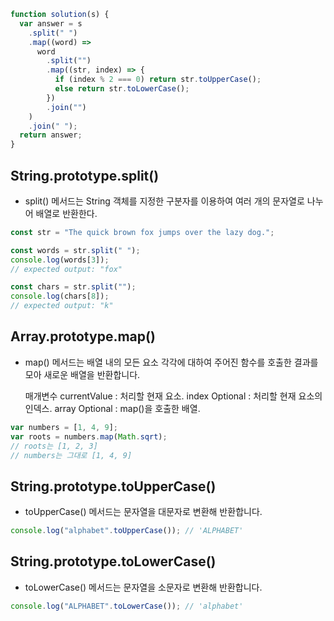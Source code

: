 ```javascript
function solution(s) {
  var answer = s
    .split(" ")
    .map((word) =>
      word
        .split("")
        .map((str, index) => {
          if (index % 2 === 0) return str.toUpperCase();
          else return str.toLowerCase();
        })
        .join("")
    )
    .join(" ");
  return answer;
}
```

## String.prototype.split()

- split() 메서드는 String 객체를 지정한 구분자를 이용하여 여러 개의 문자열로 나누어 배열로 반환한다.

```javascript
const str = "The quick brown fox jumps over the lazy dog.";

const words = str.split(" ");
console.log(words[3]);
// expected output: "fox"

const chars = str.split("");
console.log(chars[8]);
// expected output: "k"
```

## Array.prototype.map()

- map() 메서드는 배열 내의 모든 요소 각각에 대하여 주어진 함수를 호출한 결과를 모아 새로운 배열을 반환합니다.

  매개변수
  currentValue : 처리할 현재 요소.
  index Optional : 처리할 현재 요소의 인덱스.
  array Optional : map()을 호출한 배열.

```javascript
var numbers = [1, 4, 9];
var roots = numbers.map(Math.sqrt);
// roots는 [1, 2, 3]
// numbers는 그대로 [1, 4, 9]
```

## String.prototype.toUpperCase()

- toUpperCase() 메서드는 문자열을 대문자로 변환해 반환합니다.

```javascript
console.log("alphabet".toUpperCase()); // 'ALPHABET'
```

## String.prototype.toLowerCase()

- toLowerCase() 메서드는 문자열을 소문자로 변환해 반환합니다.

```javascript
console.log("ALPHABET".toLowerCase()); // 'alphabet'
```
